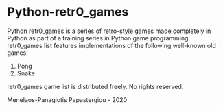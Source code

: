 # Python-retr0_games
Python retr0_games is a series of retro-style games made completely in Python as part of a training series in Python game programming. 
retr0_games list features implementations of the following well-known old games:

1. Pong
2. Snake

retr0_games game list is distributed freely. No rights reserved.

Menelaos-Panagiotis Papastergiou - 2020

